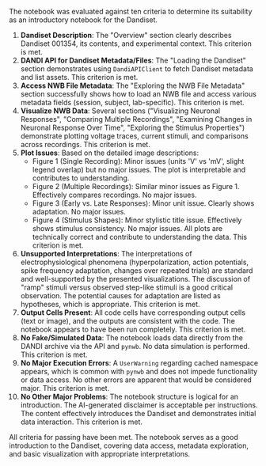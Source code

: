 The notebook was evaluated against ten criteria to determine its suitability as an introductory notebook for the Dandiset.

1.  **Dandiset Description**: The "Overview" section clearly describes Dandiset 001354, its contents, and experimental context. This criterion is met.
2.  **DANDI API for Dandiset Metadata/Files**: The "Loading the Dandiset" section demonstrates using `DandiAPIClient` to fetch Dandiset metadata and list assets. This criterion is met.
3.  **Access NWB File Metadata**: The "Exploring the NWB File Metadata" section successfully shows how to load an NWB file and access various metadata fields (session, subject, lab-specific). This criterion is met.
4.  **Visualize NWB Data**: Several sections ("Visualizing Neuronal Responses", "Comparing Multiple Recordings", "Examining Changes in Neuronal Response Over Time", "Exploring the Stimulus Properties") demonstrate plotting voltage traces, current stimuli, and comparisons across recordings. This criterion is met.
5.  **Plot Issues**: Based on the detailed image descriptions:
    *   Figure 1 (Single Recording): Minor issues (units 'V' vs 'mV', slight legend overlap) but no major issues. The plot is interpretable and contributes to understanding.
    *   Figure 2 (Multiple Recordings): Similar minor issues as Figure 1. Effectively compares recordings. No major issues.
    *   Figure 3 (Early vs. Late Responses): Minor unit issue. Clearly shows adaptation. No major issues.
    *   Figure 4 (Stimulus Shapes): Minor stylistic title issue. Effectively shows stimulus consistency. No major issues.
    All plots are technically correct and contribute to understanding the data. This criterion is met.
6.  **Unsupported Interpretations**: The interpretations of electrophysiological phenomena (hyperpolarization, action potentials, spike frequency adaptation, changes over repeated trials) are standard and well-supported by the presented visualizations. The discussion of "ramp" stimuli versus observed step-like stimuli is a good critical observation. The potential causes for adaptation are listed as hypotheses, which is appropriate. This criterion is met.
7.  **Output Cells Present**: All code cells have corresponding output cells (text or image), and the outputs are consistent with the code. The notebook appears to have been run completely. This criterion is met.
8.  **No Fake/Simulated Data**: The notebook loads data directly from the DANDI archive via the API and `pynwb`. No data simulation is performed. This criterion is met.
9.  **No Major Execution Errors**: A `UserWarning` regarding cached namespace appears, which is common with `pynwb` and does not impede functionality or data access. No other errors are apparent that would be considered major. This criterion is met.
10. **No Other Major Problems**: The notebook structure is logical for an introduction. The AI-generated disclaimer is acceptable per instructions. The content effectively introduces the Dandiset and demonstrates initial data interaction. This criterion is met.

All criteria for passing have been met. The notebook serves as a good introduction to the Dandiset, covering data access, metadata exploration, and basic visualization with appropriate interpretations.